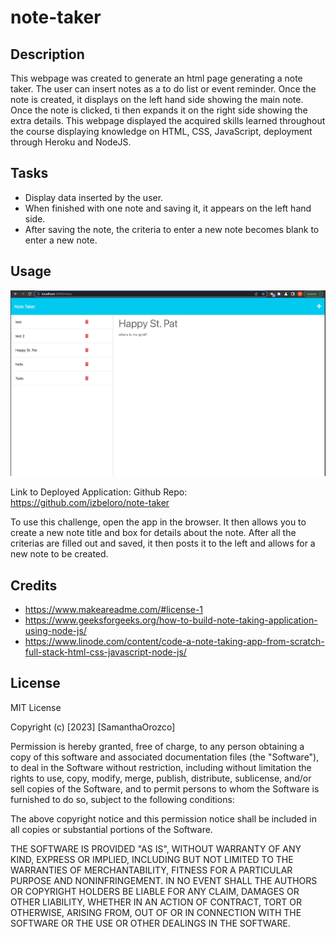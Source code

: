 # note-taker


## Description

This webpage was created to generate an html page generating a note taker. The user can insert notes as a to do list or event reminder. Once the note is created, it displays on the left hand side showing the main note. Once the note is clicked, ti then expands it on the right side showing the extra details. This webpage displayed the acquired skills learned throughout the course displaying knowledge on HTML, CSS, JavaScript, deployment through Heroku and NodeJS. 


## Tasks
- Display data inserted by the user.
- When finished with one note and saving it, it appears on the left hand side.
- After saving the note, the criteria to enter a new note becomes blank to enter a new note.


## Usage

![ScreenShot](./public/assets/images/shot.png)


Link to Deployed Application: 
Github Repo: https://github.com/izbeloro/note-taker


To use this challenge, open the app in the browser. It then allows you to create a new note title and box for details about the note. After all the criterias are filled out and saved, it then posts it to the left and allows for a new note to be created.


## Credits

- https://www.makeareadme.com/#license-1
- https://www.geeksforgeeks.org/how-to-build-note-taking-application-using-node-js/
- https://www.linode.com/content/code-a-note-taking-app-from-scratch-full-stack-html-css-javascript-node-js/


## License

MIT License

Copyright (c) [2023] [SamanthaOrozco]

Permission is hereby granted, free of charge, to any person obtaining a copy
of this software and associated documentation files (the "Software"), to deal
in the Software without restriction, including without limitation the rights
to use, copy, modify, merge, publish, distribute, sublicense, and/or sell
copies of the Software, and to permit persons to whom the Software is
furnished to do so, subject to the following conditions:

The above copyright notice and this permission notice shall be included in all
copies or substantial portions of the Software.

THE SOFTWARE IS PROVIDED "AS IS", WITHOUT WARRANTY OF ANY KIND, EXPRESS OR
IMPLIED, INCLUDING BUT NOT LIMITED TO THE WARRANTIES OF MERCHANTABILITY,
FITNESS FOR A PARTICULAR PURPOSE AND NONINFRINGEMENT. IN NO EVENT SHALL THE
AUTHORS OR COPYRIGHT HOLDERS BE LIABLE FOR ANY CLAIM, DAMAGES OR OTHER
LIABILITY, WHETHER IN AN ACTION OF CONTRACT, TORT OR OTHERWISE, ARISING FROM,
OUT OF OR IN CONNECTION WITH THE SOFTWARE OR THE USE OR OTHER DEALINGS IN THE
SOFTWARE.